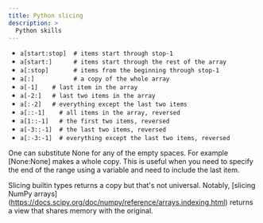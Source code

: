 ```yaml
---
title: Python slicing
description: >
  Python skills
---
```



* `a[start:stop]  # items start through stop-1`
* `a[start:]      # items start through the rest of the array`
* `a[:stop]       # items from the beginning through stop-1`
* `a[:]           # a copy of the whole array`
* `a[-1]    # last item in the array`
* `a[-2:]   # last two items in the array`
* `a[:-2]   # everything except the last two items`
* `a[::-1]    # all items in the array, reversed`
* `a[1::-1]   # the first two items, reversed`
* `a[-3::-1]  # the last two items, reversed`
* `a[:-3:-1]  # everything except the last two items, reversed`

One can substitute None for any of the empty spaces. For example [None:None] makes a whole copy. This is useful 
when you need to specify the end of the range using a variable and need to include the last item.

Slicing builtin types returns a copy but that's not universal. Notably, [slicing NumPy arrays]
(https://docs.scipy.org/doc/numpy/reference/arrays.indexing.html) returns a view that shares memory with the original.

